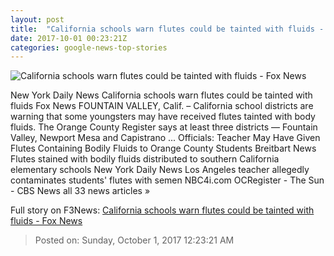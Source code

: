 ```yaml
---
layout: post
title:  "California schools warn flutes could be tainted with fluids - Fox News"
date: 2017-10-01 00:23:21Z
categories: google-news-top-stories
---
```


![California schools warn flutes could be tainted with fluids - Fox News](http://www.foxnews.com/content/dam/fox-news/logo/og-fn-foxnews.jpg)

New York Daily News California schools warn flutes could be tainted with fluids Fox News FOUNTAIN VALLEY, Calif. – California school districts are warning that some youngsters may have received flutes tainted with body fluids. The Orange County Register says at least three districts — Fountain Valley, Newport Mesa and Capistrano ... Officials: Teacher May Have Given Flutes Containing Bodily Fluids to Orange County Students Breitbart News Flutes stained with bodily fluids distributed to southern California elementary schools New York Daily News Los Angeles teacher allegedly contaminates students' flutes with semen NBC4i.com OCRegister - The Sun - CBS News all 33 news articles »


Full story on F3News: [California schools warn flutes could be tainted with fluids - Fox News](http://www.f3nws.com/n/dDukzF)

> Posted on: Sunday, October 1, 2017 12:23:21 AM
